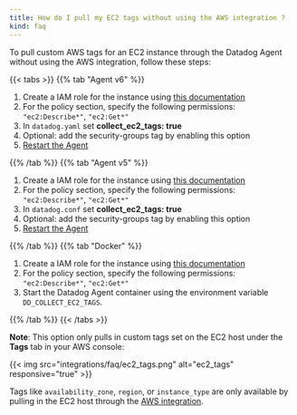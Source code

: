 ```yaml
---
title: How do I pull my EC2 tags without using the AWS integration ?
kind: faq
---
```


To pull custom AWS tags for an EC2 instance through the Datadog Agent without using the AWS integration, follow these steps:

{{< tabs >}}
{{% tab "Agent v6" %}}

1. Create a IAM role for the instance using [this documentation][1]
2. For the policy section, specify the following permissions:  `"ec2:Describe*"`, `"ec2:Get*"`
3. In `datadog.yaml` set **collect_ec2_tags: true**
4. Optional: add the security-groups tag by enabling this option
5. [Restart the Agent][2]


[1]: http://docs.aws.amazon.com/AWSEC2/latest/UserGuide/iam-roles-for-amazon-ec2.html
[2]: /agent/faq/agent-commands/?tab=agentv6#restart-the-agent
{{% /tab %}}
{{% tab "Agent v5" %}}

1. Create a IAM role for the instance using [this documentation][1]
2. For the policy section, specify the following permissions:  `"ec2:Describe*"`, `"ec2:Get*"`
3. In `datadog.conf` set **collect_ec2_tags: true**
4. Optional: add the security-groups tag by enabling this option
5. [Restart the Agent][2]


[1]: http://docs.aws.amazon.com/AWSEC2/latest/UserGuide/iam-roles-for-amazon-ec2.html
[2]: /agent/faq/agent-commands/?tab=agentv5#restart-the-agent
{{% /tab %}}
{{% tab "Docker" %}}

1. Create a IAM role for the instance using [this documentation][1]
2. For the policy section, specify the following permissions:  `"ec2:Describe*"`, `"ec2:Get*"`
3. Start the Datadog Agent container using the environment variable `DD_COLLECT_EC2_TAGS`.


[1]: http://docs.aws.amazon.com/AWSEC2/latest/UserGuide/iam-roles-for-amazon-ec2.html
{{% /tab %}}
{{< /tabs >}}

**Note**: This option only pulls in custom tags set on the EC2 host under the **Tags** tab in your AWS console:

{{< img src="integrations/faq/ec2_tags.png" alt="ec2_tags" responsive="true" >}}

Tags like `availability_zone`, `region`, or `instance_type` are only available by pulling in the EC2 host through the [AWS integration][1].

[1]: /agent/faq/agent-commands/?tab=agentv5#restart-the-agent
